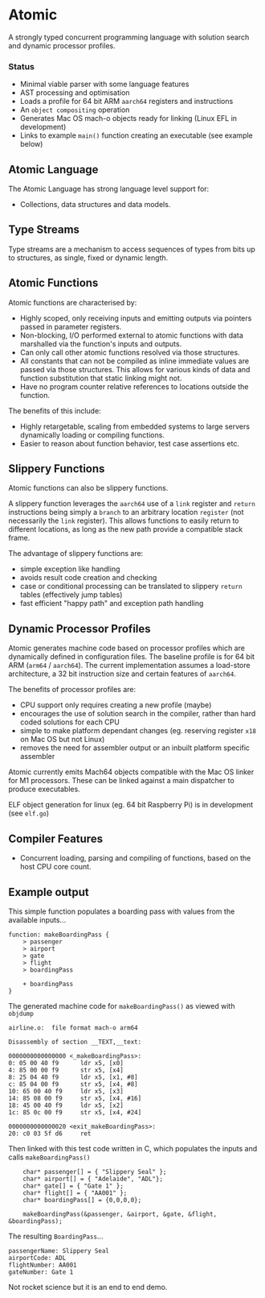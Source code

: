 
# Atomic

A strongly typed concurrent programming language with solution search and dynamic processor profiles.

### Status

- Minimal viable parser with some language features
- AST processing and optimisation
- Loads a profile for 64 bit ARM `aarch64` registers and instructions
- An `object compositing` operation
- Generates Mac OS mach-o objects ready for linking (Linux EFL in development)
- Links to example `main()` function creating an executable (see example below)

## Atomic Language

The Atomic Language has strong language level support for:

- Collections, data structures and data models.

## Type Streams

Type streams are a mechanism to access sequences of types from bits up to structures, as single, fixed
or dynamic length.

## Atomic Functions

Atomic functions are characterised by:

- Highly scoped, only receiving inputs and emitting outputs via pointers passed in parameter registers.
- Non-blocking, I/O performed external to atomic functions with data marshalled via the function's inputs and outputs. 
- Can only call other atomic functions resolved via those structures.
- All constants that can not be compiled as inline immediate values are passed via those structures.
This allows for various kinds of data and function substitution that static linking might not. 
- Have no program counter relative references to locations outside the function.

The benefits of this include:

- Highly retargetable, scaling from embedded systems to large servers dynamically loading or compiling functions.
- Easier to reason about function behavior, test case assertions etc.

## Slippery Functions

Atomic functions can also be slippery functions.

A slippery function leverages the `aarch64` use of a `link` register and `return` instructions being simply a
`branch` to an arbitrary location `register` (not necessarily the `link` register). 
This allows functions to easily return to different locations, as long as the new path provide a compatible stack frame.

The advantage of slippery functions are:

- simple exception like handling
- avoids result code creation and checking
- case or conditional processing can be translated to slippery `return` tables (effectively jump tables)
- fast efficient "happy path" and exception path handling

## Dynamic Processor Profiles

Atomic generates machine code based on processor profiles which are dynamically defined in configuration files.
The baseline profile is for 64 bit ARM (`arm64` / `aarch64`).
The current implementation assumes a load-store architecture, a 32 bit instruction size and certain features of `aarch64`.

The benefits of processor profiles are:

- CPU support only requires creating a new profile (maybe)
- encourages the use of solution search in the compiler, rather than hard coded solutions for each CPU
- simple to make platform dependant changes (eg. reserving register `x18` on Mac OS but not Linux)
- removes the need for assembler output or an inbuilt platform specific assembler

Atomic currently emits Mach64 objects compatible with the Mac OS linker for M1 processors. 
These can be linked against a main dispatcher to produce executables.

ELF object generation for linux (eg. 64 bit Raspberry Pi) is in development (see `elf.go`)

## Compiler Features

- Concurrent loading, parsing and compiling of functions, based on the host CPU core count.

## Example output

This simple function populates a boarding pass with values from the available inputs...

```
function: makeBoardingPass {
    > passenger
    > airport
    > gate
    > flight
    > boardingPass

    + boardingPass
}
```

The generated machine code for `makeBoardingPass()` as viewed with `objdump`

```
airline.o:	file format mach-o arm64

Disassembly of section __TEXT,__text:

0000000000000000 <_makeBoardingPass>:
0: 05 00 40 f9  	ldr	x5, [x0]
4: 85 00 00 f9  	str	x5, [x4]
8: 25 04 40 f9  	ldr	x5, [x1, #8]
c: 85 04 00 f9  	str	x5, [x4, #8]
10: 65 00 40 f9  	ldr	x5, [x3]
14: 85 08 00 f9  	str	x5, [x4, #16]
18: 45 00 40 f9  	ldr	x5, [x2]
1c: 85 0c 00 f9  	str	x5, [x4, #24]

0000000000000020 <exit_makeBoardingPass>:
20: c0 03 5f d6  	ret
```

Then linked with this test code written in C, which populates the inputs and calls `makeBoardingPass()`

```
    char* passenger[] = { "Slippery Seal" };
    char* airport[] = { "Adelaide", "ADL"};
    char* gate[] = { "Gate 1" };
    char* flight[] = { "AA001" };
    char* boardingPass[] = {0,0,0,0};

    makeBoardingPass(&passenger, &airport, &gate, &flight, &boardingPass);
```

The resulting `BoardingPass`...

```
passengerName: Slippery Seal
airportCode: ADL
flightNumber: AA001
gateNumber: Gate 1
```

Not rocket science but it is an end to end demo.
